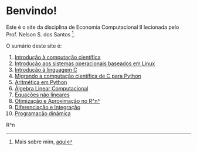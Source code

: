 # Benvindo!

Este é o site da disciplina de Economia Computacional II lecionada pelo Prof. Nelson S. dos Santos [^1].

O sumário deste site é:

1. [Introdução à computação científica](intCompSci.md)
2. [Introdução aos sistemas operacionais baseados em Linux](intOSLinux.md)
3. [Introdução à linguagem C](https://ecompfin-ufrgs.github.io/linguagemC/)
4. [Migrando a computação científica de C para Python](cToPy.md)
5. [Aritmética em Python](aritPy.md)
6. [Álgebra Linear Computacional](algebralinearcomputacional.md)
7. [Equações não lineares](equacoes_nao_lineares.md)
8. [Otimização e Aproximação no R^n^](otimaprox.md)
9. [Diferenciação e Integração](calculo.md)
10. [Programação dinâmica](progdin.md)


R^n




[^1]: Mais sobre mim, [aqui](https://professor.ufrgs.br/nelsonseixas)
